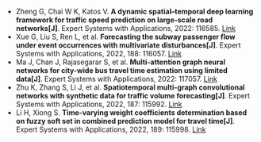 * Zheng G, Chai W K, Katos V. <b>A dynamic spatial–temporal deep learning framework for traffic speed prediction on large-scale road networks[J]</b>. Expert Systems with Applications, 2022: 116585. [Link](https://www.sciencedirect.com/science/article/pii/S0957417422000811)
* Xue G, Liu S, Ren L, et al. <b>Forecasting the subway passenger flow under event occurrences with multivariate disturbances[J]</b>. Expert Systems with Applications, 2022, 188: 116057. [Link](https://www.sciencedirect.com/science/article/pii/S0957417421013981)
* Ma J, Chan J, Rajasegarar S, et al. <b>Multi-attention graph neural networks for city-wide bus travel time estimation using limited data[J]</b>. Expert Systems with Applications, 2022: 117057. [Link](https://www.sciencedirect.com/science/article/pii/S0957417422004717)
* Zhu K, Zhang S, Li J, et al. <b>Spatiotemporal multi-graph convolutional networks with synthetic data for traffic volume forecasting[J]</b>. Expert Systems with Applications, 2022, 187: 115992. [Link](https://www.sciencedirect.com/science/article/pii/S0957417421013403)
* Li H, Xiong S. <b>Time-varying weight coefficients determination based on fuzzy soft set in combined prediction model for travel time[J]</b>. Expert Systems with Applications, 2022, 189: 115998. [Link](https://www.sciencedirect.com/science/article/pii/S0957417421013464)
